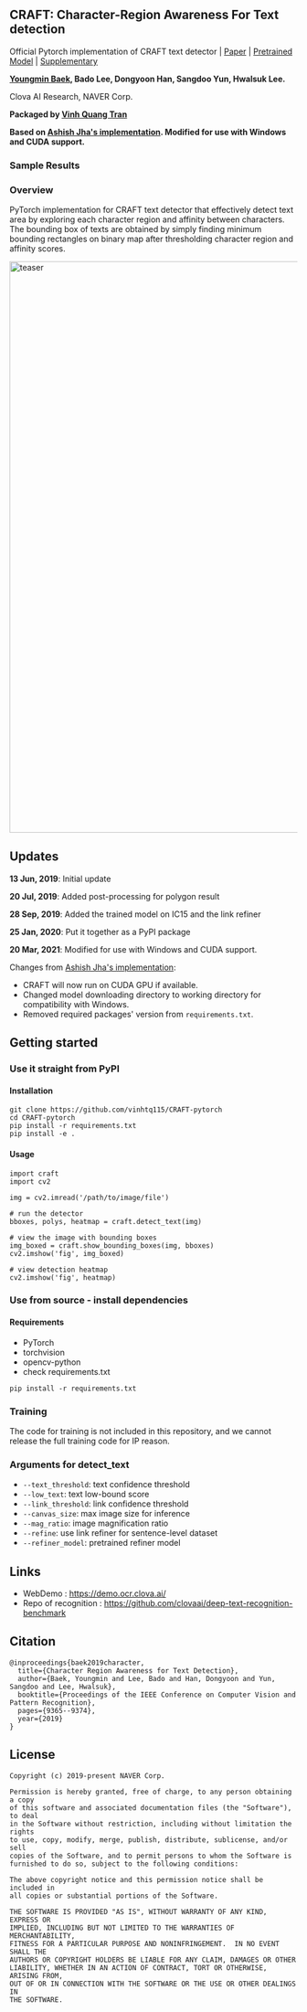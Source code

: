 ## CRAFT: Character-Region Awareness For Text detection
Official Pytorch implementation of CRAFT text detector | [Paper](https://arxiv.org/abs/1904.01941) | [Pretrained Model](https://drive.google.com/open?id=1Jk4eGD7crsqCCg9C9VjCLkMN3ze8kutZ) | [Supplementary](https://youtu.be/HI8MzpY8KMI)

**[Youngmin Baek](mailto:youngmin.baek@navercorp.com), Bado Lee, Dongyoon Han, Sangdoo Yun, Hwalsuk Lee.**

Clova AI Research, NAVER Corp.

**Packaged by [Vinh Quang Tran](mailto:starcraft6723@hotmail.com)**

**Based on [Ashish Jha's implementation](https://github.com/arj7192/CRAFT-pytorch). Modified for use with Windows and CUDA support.**

### Sample Results

### Overview
PyTorch implementation for CRAFT text detector that effectively detect text area by exploring each character region and affinity between characters. The bounding box of texts are obtained by simply finding minimum bounding rectangles on binary map after thresholding character region and affinity scores. 

<img width="1000" alt="teaser" src="./figures/craft_example.gif">

## Updates
**13 Jun, 2019**: Initial update

**20 Jul, 2019**: Added post-processing for polygon result

**28 Sep, 2019**: Added the trained model on IC15 and the link refiner

**25 Jan, 2020**: Put it together as a PyPI package

**20 Mar, 2021**: Modified for use with Windows and CUDA support.

Changes from [Ashish Jha's implementation](https://github.com/arj7192/CRAFT-pytorch):
* CRAFT will now run on CUDA GPU if available.
* Changed model downloading directory to working directory for compatibility with Windows.
* Removed required packages' version from `requirements.txt`.

## Getting started

### Use it straight from PyPI
#### Installation
```
git clone https://github.com/vinhtq115/CRAFT-pytorch
cd CRAFT-pytorch
pip install -r requirements.txt
pip install -e .
```
#### Usage
```
import craft
import cv2

img = cv2.imread('/path/to/image/file')

# run the detector
bboxes, polys, heatmap = craft.detect_text(img)

# view the image with bounding boxes
img_boxed = craft.show_bounding_boxes(img, bboxes)
cv2.imshow('fig', img_boxed)

# view detection heatmap
cv2.imshow('fig', heatmap)
```

### Use from source - install dependencies
#### Requirements
- PyTorch
- torchvision
- opencv-python
- check requirements.txt
```
pip install -r requirements.txt
```

### Training
The code for training is not included in this repository, and we cannot release the full training code for IP reason.


### Arguments for detect_text
* `--text_threshold`: text confidence threshold
* `--low_text`: text low-bound score
* `--link_threshold`: link confidence threshold
* `--canvas_size`: max image size for inference
* `--mag_ratio`: image magnification ratio
* `--refine`: use link refiner for sentence-level dataset
* `--refiner_model`: pretrained refiner model


## Links
- WebDemo : https://demo.ocr.clova.ai/
- Repo of recognition : https://github.com/clovaai/deep-text-recognition-benchmark

## Citation
```
@inproceedings{baek2019character,
  title={Character Region Awareness for Text Detection},
  author={Baek, Youngmin and Lee, Bado and Han, Dongyoon and Yun, Sangdoo and Lee, Hwalsuk},
  booktitle={Proceedings of the IEEE Conference on Computer Vision and Pattern Recognition},
  pages={9365--9374},
  year={2019}
}
```

## License
```
Copyright (c) 2019-present NAVER Corp.

Permission is hereby granted, free of charge, to any person obtaining a copy
of this software and associated documentation files (the "Software"), to deal
in the Software without restriction, including without limitation the rights
to use, copy, modify, merge, publish, distribute, sublicense, and/or sell
copies of the Software, and to permit persons to whom the Software is
furnished to do so, subject to the following conditions:

The above copyright notice and this permission notice shall be included in
all copies or substantial portions of the Software.

THE SOFTWARE IS PROVIDED "AS IS", WITHOUT WARRANTY OF ANY KIND, EXPRESS OR
IMPLIED, INCLUDING BUT NOT LIMITED TO THE WARRANTIES OF MERCHANTABILITY,
FITNESS FOR A PARTICULAR PURPOSE AND NONINFRINGEMENT.  IN NO EVENT SHALL THE
AUTHORS OR COPYRIGHT HOLDERS BE LIABLE FOR ANY CLAIM, DAMAGES OR OTHER
LIABILITY, WHETHER IN AN ACTION OF CONTRACT, TORT OR OTHERWISE, ARISING FROM,
OUT OF OR IN CONNECTION WITH THE SOFTWARE OR THE USE OR OTHER DEALINGS IN
THE SOFTWARE.
```
